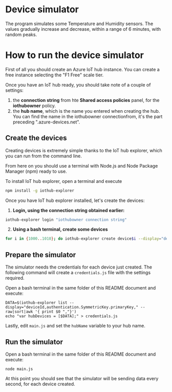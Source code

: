 # Device simulator

The program simulates some Temperature and Humidity sensors. The values gradually
increase and decrease, within a range of 6 minutes, with random peaks.

# How to run the device simulator

First of all you should create an Azure IoT hub instance. You can create a free instance 
selecting the "F1 Free" scale tier.

Once you have an IoT hub ready, you should take note of a couple of settings:

1. the **connection string** from hte **Shared access policies** panel, for 
   the **iothubowner** policy.
2. the **hub name**, which is the name you entered when creating the hub. You can find the name
   in the iothubowner connectionfrom, it's the part preceding ".azure-devices.net".
    
## Create the devices

Creating devices is extremely simple thanks to the IoT hub explorer, which you can run from
the command line.

From here on you should use a terminal with Node.js and Node Package Manager (npm) ready to use.

To install IoT hub explorer, open a terminal and execute  
```bash
npm install -g iothub-explorer
```

Once you have IoT hub explorer installed, let's create the devices:
 
1. **Login, using the connection string obtained earlier:**

```bash
iothub-explorer login "iothubowner connection string"
```

2. **Using a bash terminal, create some devices**

```bash
for i in {1000..1010}; do iothub-explorer create device$i --display="deviceId"; done
```

## Prepare the simulator

The simulator needs the credentials for each device just created. The following command will
create a `credentials.js` file with the settings required.

Open a bash terminal in the same folder of this README document and execute:

```
DATA=$(iothub-explorer list --display="deviceId,authentication.SymmetricKey.primaryKey," --raw|sort|awk '{ print $0 ","}')
echo "var hubDevices = [$DATA];" > credentials.js
```

Lastly, edit `main.js` and set the `hubName` variable to your hub name.

## Run the simulator

Open a bash terminal in the same folder of this README document and execute:

```
node main.js
```

At this point you should see that the simulator will be sending data every second, for
each device created.
